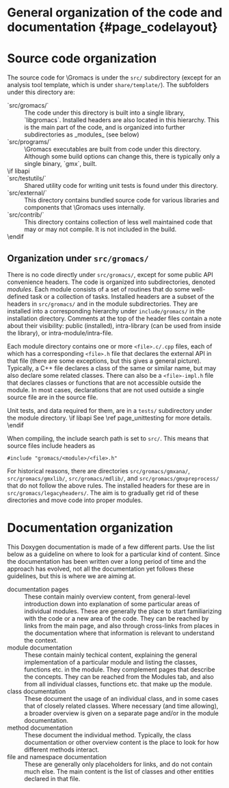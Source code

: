 General organization of the code and documentation {#page_codelayout}
==================================================

Source code organization
========================

The source code for \Gromacs is under the `src/` subdirectory
(except for an analysis tool template, which is under `share/template/`).
The subfolders under this directory are:
<dl>
<dt>`src/gromacs/`</dt>
<dd>
The code under this directory is built into a single library,
`libgromacs`.  Installed headers are also located in this hierarchy.
This is the main part of the code, and is organized into further subdirectories
as _modules_ (see below)
</dd>
<dt>`src/programs/`</dt>
<dd>
\Gromacs executables are built from code under this directory.
Although some build options can change this, there is typically only a single
binary, `gmx`, built.
</dd>
\if libapi
<dt>`src/testutils/`</dt>
<dd>
Shared utility code for writing unit tests is found under this directory.
</dd>
<dt>`src/external/`</dt>
<dd>
This directory contains bundled source code for various libraries and
components that \Gromacs uses internally.
</dd>
<dt>`src/contrib/`</dt>
<dd>
This directory contains collection of less well maintained code that may or may
not compile.  It is not included in the build.
</dd>
\endif
</dl>

Organization under `src/gromacs/`
---------------------------------

There is no code directly under `src/gromacs/`, except for some public API
convenience headers.  The code is organized into subdirectories, denoted
_modules_.  Each module consists of a set of routines that do some well-defined
task or a collection of tasks.  Installed headers are a subset of the headers
in `src/gromacs/` and in the module subdirectories.  They are installed into a
corresponding hierarchy under `include/gromacs/` in the installation directory.
Comments at the top of the header files contain a note about their visibility:
public (installed), intra-library (can be used from inside the library), or
intra-module/intra-file.

Each module directory contains one or more `<file>.c/.cpp` files, each of which
has a corresponding `<file>.h` file that declares the external API in that file
(there are some exceptions, but this gives a general picture).
Typically, a C++ file declares a class of the same or similar name, but may
also declare some related classes.
There can also be a `<file>-impl.h` file that declares classes or functions that
are not accessible outside the module.  In most cases, declarations that
are not used outside a single source file are in the source file.

Unit tests, and data required for them, are in a `tests/` subdirectory under
the module directory.
\if libapi
See \ref page_unittesting for more details.
\endif

When compiling, the include search path is set to `src/`.  This means that
source files include headers as

    #include "gromacs/<module>/<file>.h"

For historical reasons, there are directories `src/gromacs/gmxana/`,
`src/gromacs/gmxlib/`, `src/gromacs/mdlib/`, and `src/gromacs/gmxpreprocess/`
that do not follow the above rules.  The installed headers for these are in
`src/gromacs/legacyheaders/`.  The aim is to gradually get rid of these
directories and move code into proper modules.

Documentation organization
==========================

This Doxygen documentation is made of a few different parts.  Use the list
below as a guideline on where to look for a particular kind of content.
Since the documentation has been written over a long period of time and the
approach has evolved, not all the documentation yet follows these guidelines,
but this is where we are aiming at.

<dl>
<dt>documentation pages</dt>
<dd>
These contain mainly overview content, from general-level introduction down
into explanation of some particular areas of individual modules.
These are generally the place to start familiarizing with the code or a new
area of the code.
They can be reached by links from the main page, and also through cross-links
from places in the documentation where that information is relevant to
understand the context.
</dd>
<dt>module documentation</dt>
<dd>
These contain mainly techical content, explaining the general implementation of
a particular module and listing the classes, functions etc. in the module.
They complement pages that describe the concepts.
They can be reached from the Modules tab, and also from all individual classes,
functions etc. that make up the module.
</dd>
<dt>class documentation</dt>
<dd>
These document the usage of an individual class, and in some cases that of
closely related classes.  Where necessary (and time allowing), a broader
overview is given on a separate page and/or in the module documentation.
</dd>
<dt>method documentation</dt>
<dd>
These document the individual method.  Typically, the class documentation or
other overview content is the place to look for how different methods interact.
</dd>
<dt>file and namespace documentation</dt>
<dd>
These are generally only placeholders for links, and do not contain much else.
The main content is the list of classes and other entities declared in that
file.
</dd>
</dl>
